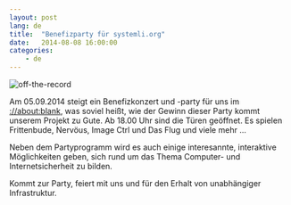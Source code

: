 ```yaml
---
layout: post
lang: de
title:  "Benefizparty für systemli.org"
date:   2014-08-08 16:00:00
categories:
    - de
---
```

![off-the-record](/assets/img/party_off_the_record.jpg)

Am 05.09.2014 steigt ein Benefizkonzert und -party für uns im [://about:blank](http://aboutparty.net/), was soviel heißt, wie der Gewinn dieser Party kommt unserem Projekt zu Gute. Ab 18.00 Uhr sind die Türen geöffnet. Es spielen Frittenbude, Nervöus, Image Ctrl und Das Flug und viele mehr ... 

Neben dem Partyprogramm wird es auch einige interesannte, interaktive Möglichkeiten geben, sich rund um das Thema Computer- und Internetsicherheit zu bilden.

Kommt zur Party, feiert mit uns und für den Erhalt von unabhängiger Infrastruktur.


